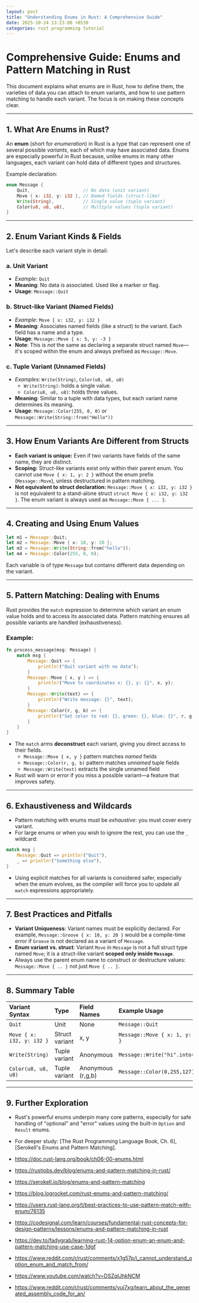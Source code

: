 ```yaml
---
layout: post
title: "Understanding Enums in Rust: A Comprehensive Guide"
date: 2025-10-24 13:23:00 +0530
categories: rust programming tutorial
---
```


# Comprehensive Guide: Enums and Pattern Matching in Rust

This document explains what enums are in Rust, how to define them, the varieties of data you can attach to enum variants, and how to use pattern matching to handle each variant. The focus is on making these concepts clear.

***

## 1. **What Are Enums in Rust?**

An **enum** (short for *enumeration*) in Rust is a type that can represent one of several possible *variants*, each of which may have associated data. Enums are especially powerful in Rust because, unlike enums in many other languages, each variant can hold data of different types and structures.

Example declaration:

```rust
enum Message {
    Quit,                    // No data (unit variant)
    Move { x: i32, y: i32 }, // Named fields (struct-like)
    Write(String),           // Single value (tuple variant)
    Color(u8, u8, u8),       // Multiple values (tuple variant)
}
```


***

## 2. **Enum Variant Kinds & Fields**

Let's describe each variant style in detail:

### a. **Unit Variant**

- *Example*: `Quit`
- **Meaning**: No data is associated. Used like a marker or flag.
- **Usage**: `Message::Quit`


### b. **Struct-like Variant (Named Fields)**

- *Example*: `Move { x: i32, y: i32 }`
- **Meaning**: Associates named fields (like a struct) to the variant. Each field has a name and a type.
- **Usage**: `Message::Move { x: 5, y: -3 }`
- **Note**: This is *not* the same as declaring a separate struct named `Move`—it's scoped within the enum and always prefixed as `Message::Move`.


### c. **Tuple Variant (Unnamed Fields)**

- *Examples*: `Write(String)`, `Color(u8, u8, u8)`
    - `Write(String)`: holds a single value.
    - `Color(u8, u8, u8)`: holds three values.
- **Meaning**: Similar to a tuple with data types, but each variant name determines its meaning.
- **Usage**: `Message::Color(255, 0, 0)` or `Message::Write(String::from("Hello"))`

***

## 3. **How Enum Variants Are Different from Structs**

- **Each variant is unique:** Even if two variants have fields of the same name, they are distinct.
- **Scoping:** Struct-like variants exist only within their parent enum. You cannot use `Move { x: 1, y: 2 }` without the enum prefix (`Message::Move`), unless destructured in pattern matching.
- **Not equivalent to struct declaration:** `Message::Move { x: i32, y: i32 }` is not equivalent to a stand-alone struct `struct Move { x: i32, y: i32 }`. The enum variant is always used as `Message::Move { ... }`.

***

## 4. **Creating and Using Enum Values**

```rust
let m1 = Message::Quit;
let m2 = Message::Move { x: 10, y: 20 };
let m3 = Message::Write(String::from("hello"));
let m4 = Message::Color(255, 0, 0);
```

Each variable is of type `Message` but contains different data depending on the variant.

***

## 5. **Pattern Matching: Dealing with Enums**

Rust provides the `match` expression to determine which variant an enum value holds and to access its associated data. Pattern matching ensures all possible variants are handled (exhaustiveness).

### Example:

```rust
fn process_message(msg: Message) {
    match msg {
        Message::Quit => {
            println!("Quit variant with no data");
        }
        Message::Move { x, y } => {
            println!("Move to coordinates x: {}, y: {}", x, y);
        }
        Message::Write(text) => {
            println!("Write message: {}", text);
        }
        Message::Color(r, g, b) => {
            println!("Set color to red: {}, green: {}, blue: {}", r, g, b);
        }
    }
}
```

- The `match` arms **deconstruct** each variant, giving you direct access to their fields.
    - `Message::Move { x, y }` pattern matches *named* fields
    - `Message::Color(r, g, b)` pattern matches *unnamed* tuple fields
    - `Message::Write(text)` extracts the single unnamed field
- Rust will warn or error if you miss a possible variant—a feature that improves safety.

***

## 6. **Exhaustiveness and Wildcards**

- Pattern matching with enums must be *exhaustive*: you must cover every variant.
- For large enums or when you wish to ignore the rest, you can use the `_` wildcard:

```rust
match msg {
    Message::Quit => println!("Quit"),
    _ => println!("Something else"),
}
```

- Using explicit matches for all variants is considered safer, especially when the enum evolves, as the compiler will force you to update all `match` expressions appropriately.

***

## 7. **Best Practices and Pitfalls**

- **Variant Uniqueness**: Variant names must be explicitly declared. For example, `Message::Groove { x: 10, y: 20 }` would be a compile-time error if `Groove` is not declared as a variant of `Message`.
- **Enum variant vs. struct**: Variant `Move` in `Message` is not a full struct type named `Move`; it is a struct-like variant **scoped only inside `Message`**.
- Always use the parent enum name to construct or destructure values: `Message::Move { .. }` not just `Move { .. }`.

***

## 8. **Summary Table**

| Variant Syntax | Type | Field Names | Example Usage |
| :-- | :-- | :-- | :-- |
| `Quit` | Unit | None | `Message::Quit` |
| `Move { x: i32, y: i32 }` | Struct variant | x, y | `Message::Move { x: 1, y: 2 }` |
| `Write(String)` | Tuple variant | Anonymous | `Message::Write("hi".into())` |
| `Color(u8, u8, u8)` | Tuple variant | Anonymous (r,g,b) | `Message::Color(0,255,127)` |


***

## 9. **Further Exploration**

- Rust's powerful enums underpin many core patterns, especially for safe handling of "optional" and "error" values using the built-in `Option` and `Result` enums.
- For deeper study: [The Rust Programming Language Book, Ch. 6], [Serokell's Enums and Pattern Matching].

- https://doc.rust-lang.org/book/ch06-00-enums.html

- https://rustjobs.dev/blog/enums-and-pattern-matching-in-rust/

- https://serokell.io/blog/enums-and-pattern-matching

- https://blog.logrocket.com/rust-enums-and-pattern-matching/

- https://users.rust-lang.org/t/best-practices-to-use-pattern-match-with-enum/76135

- https://codesignal.com/learn/courses/fundamental-rust-concepts-for-design-patterns/lessons/enums-and-pattern-matching-in-rust

- https://dev.to/fadygrab/learning-rust-14-option-enum-an-enum-and-pattern-matching-use-case-1dgf

- https://www.reddit.com/r/rust/comments/x1g57p/i_cannot_understand_option_enum_and_match_from/

- https://www.youtube.com/watch?v=DSZqIJhkNCM

- https://www.reddit.com/r/rust/comments/yuj7xg/learn_about_the_generated_assembly_code_for_an/

